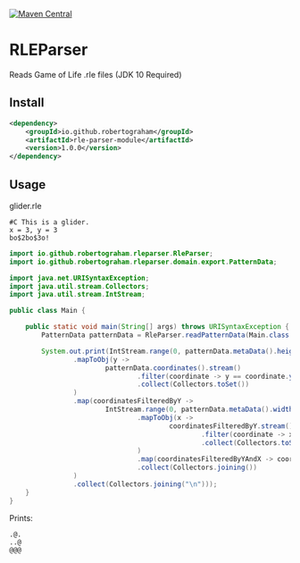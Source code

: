 [![Maven Central](https://maven-badges.herokuapp.com/maven-central/io.github.robertograham/rle-parser-module/badge.svg)](https://maven-badges.herokuapp.com/maven-central/io.github.robertograham/rle-parser-module)
# RLEParser
Reads Game of Life .rle files (JDK 10 Required)

## Install
```xml
<dependency>
    <groupId>io.github.robertograham</groupId>
    <artifactId>rle-parser-module</artifactId>
    <version>1.0.0</version>
</dependency>
```

## Usage
glider.rle
```
#C This is a glider.
x = 3, y = 3
bo$2bo$3o!
```
```java
import io.github.robertograham.rleparser.RleParser;
import io.github.robertograham.rleparser.domain.export.PatternData;

import java.net.URISyntaxException;
import java.util.stream.Collectors;
import java.util.stream.IntStream;

public class Main {

    public static void main(String[] args) throws URISyntaxException {
        PatternData patternData = RleParser.readPatternData(Main.class.getResource("glider.rle").toURI());

        System.out.print(IntStream.range(0, patternData.metaData().height())
                .mapToObj(y ->
                        patternData.coordinates().stream()
                                .filter(coordinate -> y == coordinate.y())
                                .collect(Collectors.toSet())
                )
                .map(coordinatesFilteredByY ->
                        IntStream.range(0, patternData.metaData().width())
                                .mapToObj(x ->
                                        coordinatesFilteredByY.stream()
                                                .filter(coordinate -> x == coordinate.x())
                                                .collect(Collectors.toSet())
                                )
                                .map(coordinatesFilteredByYAndX -> coordinatesFilteredByYAndX.size() == 0 ? "." : "@")
                                .collect(Collectors.joining())
                )
                .collect(Collectors.joining("\n")));
    }
}
```
Prints:
```
.@.
..@
@@@
```
